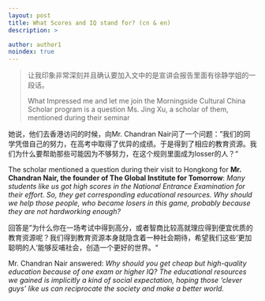 ```yaml
---
layout: post
title: What Scores and IQ stand for? (cn & en)
description: >

author: author1
noindex: true
---
```


> 让我印象非常深刻并且确认要加入文中的是宣讲会报告里面有徐静学姐的一段话。
>
> What Impressed me and let me join the Morningside Cultural China Scholar program is a question Ms. Jing Xu, a scholar of them, mentioned during their seminar

她说，他们去香港访问的时候，向Mr. Chandran Nair问了一个问题：”我们的同学凭借自己的努力，在高考中取得了优异的成绩。于是得到了相应的教育资源。我们为什么要帮助那些可能因为不够努力，在这个规则里面成为losser的人？“

The scholar mentioned a question during their visit to Hongkong for **Mr. Chandran Nair, the founder of The Global Institute for Tomorrow**: *Many students like us got high scores in the National Entrance Examination for their effort. So, they get corresponding educational resources. Why should we help those people, who became losers in this game, probably because they are not hardworking enough?*

回答是”为什么你在一场考试中得到高分，或者智商比较高就理应得到便宜优质的教育资源呢？我们得到教育资源本身就隐含着一种社会期待，希望我们这些’更加聪明的人’能够反哺社会，创造一个更好的世界。“

Mr. Chandran Nair answered: *Why should you get cheap but high-quality education because of one exam or higher IQ? The educational resources we gained is implicitly a kind of social expectation, hoping those ‘clever guys’ like us can reciprocate the society and make a better world.*

[docs]: ../../docs/README.md
